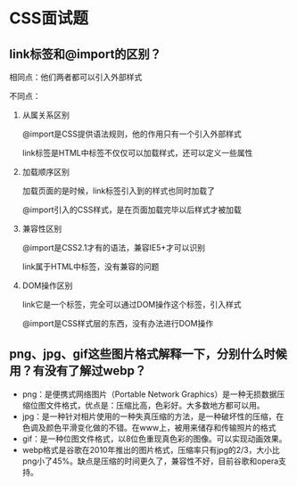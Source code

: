 # CSS面试题

## link标签和@import的区别？

相同点：他们两者都可以引入外部样式

不同点：

1. 从属关系区别

   @import是CSS提供语法规则，他的作用只有一个引入外部样式

   link标签是HTML中标签不仅仅可以加载样式，还可以定义一些属性

2. 加载顺序区别

   加载页面的是时候，link标签引入到的样式也同时加载了

   @import引入的CSS样式，是在页面加载完毕以后样式才被加载

3. 兼容性区别

   @import是CSS2.1才有的语法，兼容IE5+才可以识别

   link属于HTML中标签，没有兼容的问题

4. DOM操作区别

   link它是一个标签，完全可以通过DOM操作这个标签，引入样式

   @import是CSS样式层的东西，没有办法进行DOM操作

## png、jpg、gif这些图片格式解释一下，分别什么时候用？有没有了解过webp？

- png：是便携式网络图片（Portable Network Graphics）是一种无损数据压缩位图文件格式，优点是：压缩比高，色彩好。大多数地方都可以用。
- jpg：是一种针对相片使用的一种失真压缩的方法，是一种破坏性的压缩，在色调及颜色平滑变化做的不错。在www上，被用来储存和传输照片的格式
- gif：是一种位图文件格式，以8位色重现真色彩的图像。可以实现动画效果。
- webp格式是谷歌在2010年推出的图片格式，压缩率只有jpg的2/3，大小比png小了45%。缺点是压缩的时间更久了，兼容性不好，目前谷歌和opera支持。